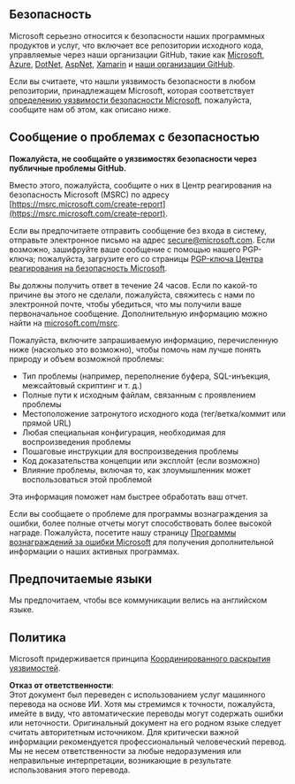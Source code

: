 ## Безопасность

Microsoft серьезно относится к безопасности наших программных продуктов и услуг, что включает все репозитории исходного кода, управляемые через наши организации GitHub, такие как [Microsoft](https://github.com/Microsoft), [Azure](https://github.com/Azure), [DotNet](https://github.com/dotnet), [AspNet](https://github.com/aspnet), [Xamarin](https://github.com/xamarin) и [наши организации GitHub](https://opensource.microsoft.com/).

Если вы считаете, что нашли уязвимость безопасности в любом репозитории, принадлежащем Microsoft, которая соответствует [определению уязвимости безопасности Microsoft](https://docs.microsoft.com/previous-versions/tn-archive/cc751383(v=technet.10)?WT.mc_id=academic-77952-leestott), пожалуйста, сообщите нам об этом, как описано ниже.

## Сообщение о проблемах с безопасностью

**Пожалуйста, не сообщайте о уязвимостях безопасности через публичные проблемы GitHub.**

Вместо этого, пожалуйста, сообщите о них в Центр реагирования на безопасность Microsoft (MSRC) по адресу [https://msrc.microsoft.com/create-report](https://msrc.microsoft.com/create-report).

Если вы предпочитаете отправить сообщение без входа в систему, отправьте электронное письмо на адрес [secure@microsoft.com](mailto:secure@microsoft.com). Если возможно, зашифруйте ваше сообщение с помощью нашего PGP-ключа; пожалуйста, загрузите его со страницы [PGP-ключа Центра реагирования на безопасность Microsoft](https://www.microsoft.com/en-us/msrc/pgp-key-msrc).

Вы должны получить ответ в течение 24 часов. Если по какой-то причине вы этого не сделали, пожалуйста, свяжитесь с нами по электронной почте, чтобы убедиться, что мы получили ваше первоначальное сообщение. Дополнительную информацию можно найти на [microsoft.com/msrc](https://www.microsoft.com/msrc).

Пожалуйста, включите запрашиваемую информацию, перечисленную ниже (насколько это возможно), чтобы помочь нам лучше понять природу и объем возможной проблемы:

  * Тип проблемы (например, переполнение буфера, SQL-инъекция, межсайтовый скриптинг и т. д.)
  * Полные пути к исходным файлам, связанным с проявлением проблемы
  * Местоположение затронутого исходного кода (тег/ветка/коммит или прямой URL)
  * Любая специальная конфигурация, необходимая для воспроизведения проблемы
  * Пошаговые инструкции для воспроизведения проблемы
  * Код доказательства концепции или эксплойт (если возможно)
  * Влияние проблемы, включая то, как злоумышленник может воспользоваться этой проблемой

Эта информация поможет нам быстрее обработать ваш отчет.

Если вы сообщаете о проблеме для программы вознаграждения за ошибки, более полные отчеты могут способствовать более высокой награде. Пожалуйста, посетите нашу страницу [Программы вознаграждений за ошибки Microsoft](https://microsoft.com/msrc/bounty) для получения дополнительной информации о наших активных программах.

## Предпочитаемые языки

Мы предпочитаем, чтобы все коммуникации велись на английском языке.

## Политика

Microsoft придерживается принципа [Координированного раскрытия уязвимостей](https://www.microsoft.com/en-us/msrc/cvd).

**Отказ от ответственности**:  
Этот документ был переведен с использованием услуг машинного перевода на основе ИИ. Хотя мы стремимся к точности, пожалуйста, имейте в виду, что автоматические переводы могут содержать ошибки или неточности. Оригинальный документ на его родном языке следует считать авторитетным источником. Для критически важной информации рекомендуется профессиональный человеческий перевод. Мы не несем ответственности за любые недоразумения или неправильные интерпретации, возникающие в результате использования этого перевода.